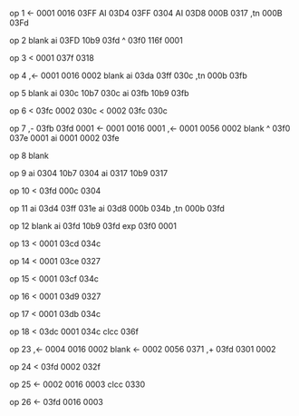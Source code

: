 op 1
<-  0001 0016 03FF
AI  03D4 03FF 0304
AI  03D8 000B 0317
,tn 000B 03Fd

op 2
blank
ai  03FD 10b9 03fd
^   03f0 116f 0001

op 3
<   0001 037f 0318

op 4
,<- 0001 0016 0002
blank
ai  03da 03ff 030c
,tn 000b 03fb

op 5
blank
ai  030c 10b7 030c
ai  03fb 10b9 03fb

op 6
<   03fc 0002 030c
<   0002 03fc 030c

op 7
,-  03fb 03fd 0001
<-  0001 0016 0001
,<- 0001 0056 0002
blank
^   03f0 037e 0001
ai  0001 0002 03fe

op 8
blank

op 9
ai 0304 10b7 0304
ai 0317 10b9 0317

op 10
< 03fd 000c 0304

op 11
ai  03d4 03ff 031e
ai  03d8 000b 034b
,tn 000b 03fd

op 12
blank
ai  03fd 10b9 03fd
exp 03f0      0001

op 13
< 	 0001 03cd 034c

op 14
< 	 0001 03ce 0327

op 15
< 	 0001 03cf 034c

op 16
< 	 0001 03d9 0327

op 17
< 	 0001 03db 034c

op 18
<    03dc 0001 034c
clcc           036f

op 23
,<-  0004 0016 0002
blank
<-   0002 0056 0371
,+ 	 03fd 0301 0002

op 24
< 	 03fd 0002 032f

op 25
<-   0002 0016 0003
clcc           0330

op 26
<-   03fd 0016 0003

